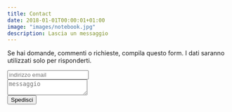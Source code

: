```yaml
---
title: Contact
date: 2018-01-01T00:00:01+01:00
image: "images/notebook.jpg"
description: Lascia un messaggio
---
```



Se hai domande, commenti o richieste, compila questo form. I dati saranno utilizzati solo per risponderti.

<form method="POST" action="https://formspree.io/mail@mobile.madebyhumanrace.com">
  <input type="email" name="email" placeholder="indirizzo email"><br>
  <textarea name="message" placeholder="messaggio"></textarea><br>
  <button type="submit">Spedisci</button>
</form>
